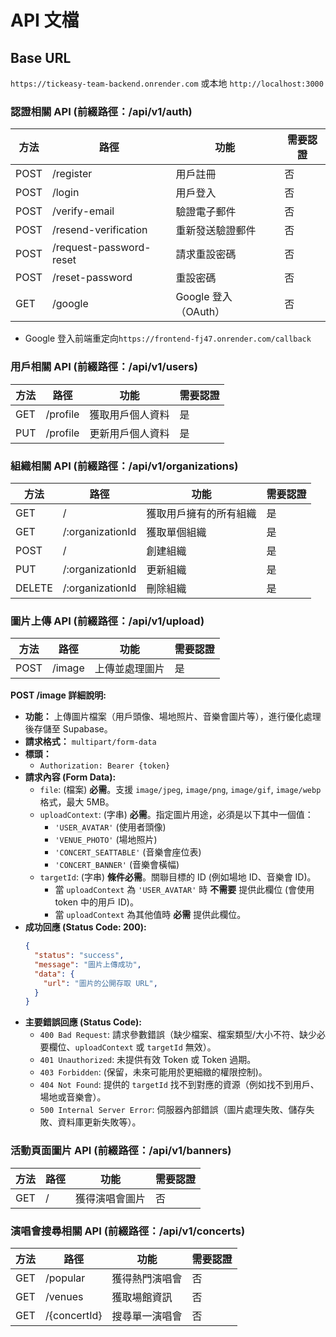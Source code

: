 # API 文檔

## Base URL

`https://tickeasy-team-backend.onrender.com` 或本地 `http://localhost:3000`

### 認證相關 API (前綴路徑：/api/v1/auth)

| 方法 | 路徑                    | 功能                 | 需要認證 |
| ---- | ----------------------- | -------------------- | -------- |
| POST | /register               | 用戶註冊             | 否       |
| POST | /login                  | 用戶登入             | 否       |
| POST | /verify-email           | 驗證電子郵件         | 否       |
| POST | /resend-verification    | 重新發送驗證郵件     | 否       |
| POST | /request-password-reset | 請求重設密碼         | 否       |
| POST | /reset-password         | 重設密碼             | 否       |
| GET  | /google                 | Google 登入（OAuth） | 否       |

- Google 登入前端重定向`https://frontend-fj47.onrender.com/callback`

### 用戶相關 API (前綴路徑：/api/v1/users)

| 方法 | 路徑     | 功能             | 需要認證 |
| ---- | -------- | ---------------- | -------- |
| GET  | /profile | 獲取用戶個人資料 | 是       |
| PUT  | /profile | 更新用戶個人資料 | 是       |

### 組織相關 API (前綴路徑：/api/v1/organizations)

| 方法   | 路徑             | 功能                   | 需要認證 |
| ------ | ---------------- | ---------------------- | -------- |
| GET    | /                | 獲取用戶擁有的所有組織 | 是       |
| GET    | /:organizationId | 獲取單個組織           | 是       |
| POST   | /                | 創建組織               | 是       |
| PUT    | /:organizationId | 更新組織               | 是       |
| DELETE | /:organizationId | 刪除組織               | 是       |

### 圖片上傳 API (前綴路徑：/api/v1/upload)

| 方法 | 路徑   | 功能           | 需要認證 |
| ---- | ------ | -------------- | -------- |
| POST | /image | 上傳並處理圖片 | 是       |

**POST /image 詳細說明:**

- **功能：** 上傳圖片檔案（用戶頭像、場地照片、音樂會圖片等），進行優化處理後存儲至 Supabase。
- **請求格式：** `multipart/form-data`
- **標頭：**
  - `Authorization: Bearer {token}`
- **請求內容 (Form Data):**
  - `file`: (檔案) **必需**。支援 `image/jpeg`, `image/png`, `image/gif`, `image/webp` 格式，最大 5MB。
  - `uploadContext`: (字串) **必需**。指定圖片用途，必須是以下其中一個值：
    - `'USER_AVATAR'` (使用者頭像)
    - `'VENUE_PHOTO'` (場地照片)
    - `'CONCERT_SEATTABLE'` (音樂會座位表)
    - `'CONCERT_BANNER'` (音樂會橫幅)
  - `targetId`: (字串) **條件必需**。關聯目標的 ID (例如場地 ID、音樂會 ID)。
    - 當 `uploadContext` 為 `'USER_AVATAR'` 時 **不需要** 提供此欄位 (會使用 token 中的用戶 ID)。
    - 當 `uploadContext` 為其他值時 **必需** 提供此欄位。
- **成功回應 (Status Code: 200):**
  ```json
  {
    "status": "success",
    "message": "圖片上傳成功",
    "data": {
      "url": "圖片的公開存取 URL",
    }
  }
  ```
- **主要錯誤回應 (Status Code):**
  - `400 Bad Request`: 請求參數錯誤（缺少檔案、檔案類型/大小不符、缺少必要欄位、`uploadContext` 或 `targetId` 無效）。
  - `401 Unauthorized`: 未提供有效 Token 或 Token 過期。
  - `403 Forbidden`: (保留，未來可能用於更細緻的權限控制)。
  - `404 Not Found`: 提供的 `targetId` 找不到對應的資源（例如找不到用戶、場地或音樂會）。
  - `500 Internal Server Error`: 伺服器內部錯誤（圖片處理失敗、儲存失敗、資料庫更新失敗等）。

### 活動頁面圖片 API (前綴路徑：/api/v1/banners)

| 方法 | 路徑 | 功能           | 需要認證 |
| ---- | ---- | -------------- | -------- |
| GET  | /    | 獲得演唱會圖片 | 否       |

### 演唱會搜尋相關 API (前綴路徑：/api/v1/concerts)

| 方法 | 路徑         | 功能           | 需要認證 |
| ---- | ------------ | -------------- | -------- |
| GET  | /popular     | 獲得熱門演唱會 | 否       |
| GET  | /venues      | 獲取場館資訊   | 否       |
| GET  | /{concertId} | 搜尋單一演唱會 | 否       |

